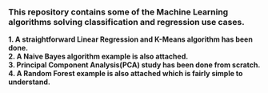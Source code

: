 <h3> This repository contains some of the Machine Learning algorithms solving classification and regression use cases.</h3>

**1. A straightforward Linear Regression and K-Means algorithm has been done.** <br>
**2. A Naive Bayes algorithm example is also attached.** <br>
**3. Principal Component Analysis(PCA) study has been done from scratch.** <br>
**4. A Random Forest example is also attached which is fairly simple to understand.**
 
